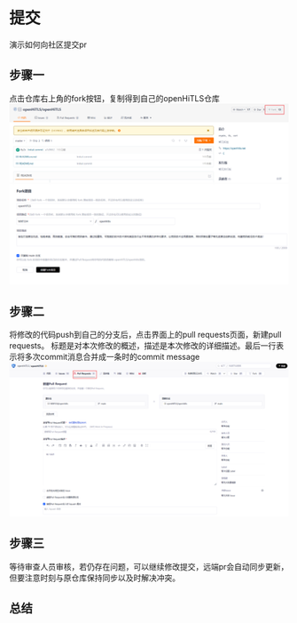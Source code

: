 # 提交

演示如何向社区提交pr

## 步骤一
点击仓库右上角的fork按钮，复制得到自己的openHiTLS仓库
![](../.vuepress/public/fork.png)
![](../.vuepress/public/fork界面.png)
## 步骤二
将修改的代码push到自己的分支后，点击界面上的pull requests页面，新建pull requests。
标题是对本次修改的概述，描述是本次修改的详细描述。最后一行表示将多次commit消息合并成一条时的commit message
![](../.vuepress/public/新建pr.png)
## 步骤三
等待审查人员审核，若仍存在问题，可以继续修改提交，远端pr会自动同步更新，但要注意时刻与原仓库保持同步以及时解决冲突。
## 总结
